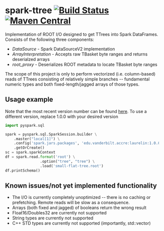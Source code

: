 # spark-ttree [![Build Status](https://travis-ci.org/spark-root/laurelin.svg?branch=master)](https://travis-ci.org/spark-root/laurelin)[![Maven Central](https://img.shields.io/maven-central/v/edu.vanderbilt.accre/laurelin.svg?label=Maven%20Central)](https://search.maven.org/search?q=g:%22edu.vanderbilt.accre%22%20AND%20a:%22laurelin%22)

Implementation of ROOT I/O designed to get TTrees into Spark DataFrames.
Consists of the following three components:

* *DataSource* - Spark DataSourceV2 implementation
* *ArrayInterpretation* - Accepts raw TBasket byte ranges and returns deserialzed arrays
* *root_proxy* - Deserializes ROOT metadata to locate TBasket byte ranges

The scope of this project is only to perform vectorized (i.e. column-based)
reads of TTrees consisting of relatively simple branches -- fundamental numeric
types and both fixed-length/jagged arrays of those types.

## Usage example

Note that the most recent version number can be found [here](https://search.maven.org/search?q=a:laurelin%20g:edu.vanderbilt.accre). To use a different version, replace 1.0.0 with your
desired version

```python
import pyspark.sql

spark = pyspark.sql.SparkSession.builder \
    .master("local[1]") \
    .config('spark.jars.packages', 'edu.vanderbilt.accre:laurelin:1.0.0') \
    .getOrCreate()
sc = spark.sparkContext
df = spark.read.format('root') \
                .option("tree", "tree") \
                .load('small-flat-tree.root')
df.printSchema()
```

## Known issues/not yet implemented functionality

* The I/O is currently completely unoptimized -- there is no caching or
  prefetching. Remote reads will be slow as a consequence.
* Arrays (both fixed and jagged) of booleans return the wrong result
* Float16/Doubles32 are currently not supported
* String types are currently not supported
* C++ STD types are currently not supported (importantly, std::vector)
